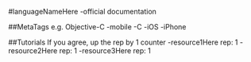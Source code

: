 #languageNameHere
-official documentation

##MetaTags e.g. Objective-C
-mobile
-C
-iOS
-iPhone

##Tutorials
If you agree, up the rep by 1 counter
-resource1Here rep: 1
-resource2Here rep: 1
-resource3Here rep: 1
